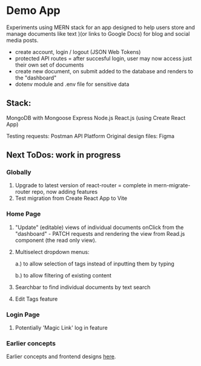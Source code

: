 # **Demo App**

Experiments using MERN stack for an app designed to help users store and manage documents like text )(or links to Google Docs) for blog and social media posts. 

- create account, login / logout (JSON Web Tokens)
- protected API routes = after succesful login, user may now access just their own set of documents 
- create new document, on submit added to the database and renders to the "dashboard" 
- dotenv module and .env file for sensitive data

## **Stack:**
MongoDB with Mongoose 
Express
Node.js 
React.js (using Create React App)

Testing requests: Postman API Platform
Original design files: Figma


## **Next ToDos: work in progress** 

### **Globally**
1) Upgrade to latest version of react-router = complete in mern-migrate-router repo, now adding features
2) Test migration from Create React App to Vite 


### **Home Page**
1) "Update" (editable) views of individual documents onClick from the "dashboard" -
PATCH requests and rendering the view from Read.js component (the read only view). 

2) Multiselect dropdown menus:

    a.) to allow selection of tags instead of inputting them by typing 
    
    b.) to allow filtering of existing content 

4) Searchbar to find individual documents by text search

5) Edit Tags feature


### **Login Page**
1) Potentially 'Magic Link' log in feature 


### **Earlier concepts**


 Earlier concepts and frontend designs [here](https://github.com/rhw-repo/content_simple).




